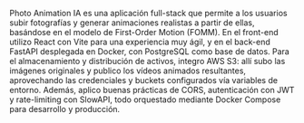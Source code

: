Photo Animation IA es una aplicación full-stack que permite a los usuarios subir fotografías y generar animaciones realistas a partir de ellas, basándose en el modelo de First-Order Motion (FOMM).
En el front-end utilizo React con Vite para una experiencia muy ágil, y en el back-end FastAPI desplegada en Docker, con PostgreSQL como base de datos. Para el almacenamiento y distribución de activos, integro AWS S3: allí subo las imágenes originales y publico los vídeos animados resultantes, aprovechando las credenciales y buckets configurados vía variables de entorno.
Además, aplico buenas prácticas de CORS, autenticación con JWT y rate-limiting con SlowAPI, todo orquestado mediante Docker Compose para desarrollo y producción.
